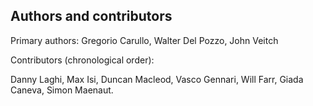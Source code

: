 Authors and contributors
------------------------

Primary authors: Gregorio Carullo, Walter Del Pozzo, John Veitch

Contributors (chronological order):

Danny Laghi,
Max Isi,
Duncan Macleod,
Vasco Gennari,
Will Farr,
Giada Caneva,
Simon Maenaut.
